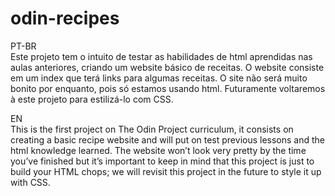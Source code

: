 # odin-recipes
PT-BR
    <br>Este projeto tem o intuito de testar as habilidades de html aprendidas nas aulas anteriores, criando um website básico de receitas. O website consiste em um index que terá links para algumas receitas.
    O site não será muito bonito por enquanto, pois só estamos usando html. Futuramente voltaremos à este projeto para estilizá-lo com CSS.</br>

EN
    <br>This is the first project on The Odin Project curriculum, it consists on creating a basic recipe website and will put on test previous lessons and the html knowledge learned.
    The website won’t look very pretty by the time you’ve finished but it’s important to keep in mind that this project is just to build your HTML chops; we will revisit this project in the future to style it up with CSS.</br>

